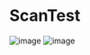 # ScanTest
![image](https://user-images.githubusercontent.com/128670697/230307922-23625653-b76e-4e2a-b2e1-d986145b7675.png)
![image](https://user-images.githubusercontent.com/128670697/230286447-8992da32-1a84-41b1-a143-4541fcf1ca99.png)


